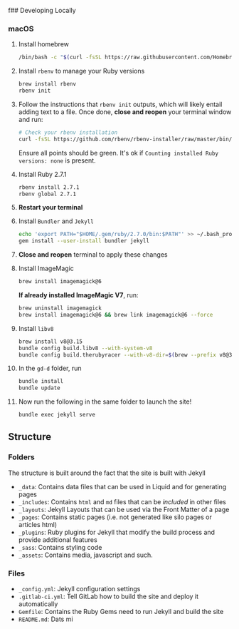 f## Developing Locally

### macOS

1. Install homebrew
    ```bash
    /bin/bash -c "$(curl -fsSL https://raw.githubusercontent.com/Homebrew/install/master/install.sh)"
    ```
2. Install `rbenv` to manage your Ruby versions
    ```bash
    brew install rbenv
    rbenv init
    ```
4. Follow the instructions that `rbenv init` outputs, which will likely entail adding text to a file. Once done, **close and reopen** your terminal window and run:
    ```bash
    # Check your rbenv installation
    curl -fsSL https://github.com/rbenv/rbenv-installer/raw/master/bin/rbenv-doctor | bash
    ```
    Ensure all points should be green. It's ok if `Counting installed Ruby versions: none` is present.
5. Install Ruby 2.7.1
    ```bash
    rbenv install 2.7.1
    rbenv global 2.7.1
    ```
6. **Restart your terminal**

9. Install `Bundler` and `Jekyll`
    ```bash
    echo 'export PATH="$HOME/.gem/ruby/2.7.0/bin:$PATH"' >> ~/.bash_profile
    gem install --user-install bundler jekyll
    ```
10. **Close and reopen** terminal to apply these changes
11. Install ImageMagic
    ```bash
    brew install imagemagick@6
    ```
    **If already installed ImageMagic V7**, run:
    ```bash
    brew uninstall imagemagick
    brew install imagemagick@6 && brew link imagemagick@6 --force
    ```
11. Install `libv8`
    ```bash
    brew install v8@3.15
    bundle config build.libv8 --with-system-v8
    bundle config build.therubyracer --with-v8-dir=$(brew --prefix v8@3.15)
    ```
12. In the `gd-d` folder, run
    ```bash
    bundle install
    bundle update
    ```
13. Now run the following in the same folder to launch the site!
    ```bash
    bundle exec jekyll serve
    ```

## Structure

### Folders

The structure is built around the fact that the site is built with Jekyll

* `_data`: Contains data files that can be used in Liquid and for generating pages
* `_includes`: Contains `html` and `md` files that can be *included* in other files 
* `_layouts`: Jekyll Layouts that can be used via the Front Matter of a page
* `_pages`: Contains static pages (i.e. not generated like silo pages or articles html)
* `_plugins`: Ruby plugins for Jekyll that modify the build process and provide additional features
* `_sass`: Contains styling code
* `_assets`: Contains media, javascript and such. 

### Files

* `_config.yml`: Jekyll configuration settings
* `.gitlab-ci.yml`: Tell GitLab how to build the site and deploy it automatically
* `Gemfile`: Contains the Ruby Gems need to run Jekyll and build the site
* `README.md`: Dats mi


